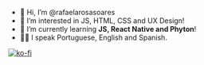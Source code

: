 - 👋 Hi, I’m @rafaelarosasoares
- 👀 I’m interested in JS, HTML, CSS and UX Design!
- 🌱 I’m currently learning <strong>JS, React Native and Phyton</strong>!
- ✍🏻 I speak Portuguese, English and Spanish. 

[![ko-fi](https://ko-fi.com/img/githubbutton_sm.svg)](https://ko-fi.com/Y8Y65YD2S)

<!---
rafaelarosasoares/rafaelarosasoares is a ✨ special ✨ repository because its `README.md` (this file) appears on your GitHub profile.
You can click the Preview link to take a look at your changes.
--->
